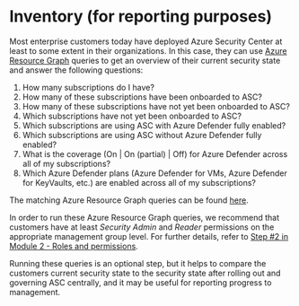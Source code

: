 # Inventory (for reporting purposes)

Most enterprise customers today have deployed Azure Security Center at least to some extent in their organizations. In this case, they can use [Azure Resource Graph](https://docs.microsoft.com/en-us/azure/governance/resource-graph/) queries to get an overview of their current security state and answer the following questions:
1.	How many subscriptions do I have?
2.	How many of these subscriptions have been onboarded to ASC?
3.	How many of these subscriptions have not yet been onboarded to ASC?
4.	Which subscriptions have not yet been onboarded to ASC?
5.	Which subscriptions are using ASC with Azure Defender fully enabled?
6.	Which subscriptions are using ASC without Azure Defender fully enabled?
7.	What is the coverage (On | On (partial) | Off) for Azure Defender across all of my subscriptions?
8.	Which Azure Defender plans (Azure Defender for VMs, Azure Defender for KeyVaults, etc.) are enabled across all of my subscriptions?  

The matching Azure Resource Graph queries can be found [here](https://github.com/Azure/Azure-Security-Center/tree/master/Kusto/Azure%20Resource%20Graph/Starter%20Kit%20-%20ASC%20Pricing).

In order to run these Azure Resource Graph queries, we recommend that customers have at least *Security Admin* and *Reader* permissions on the appropriate management group level. For further details, refer to [Step #2 in Module 2 - Roles and permissions](./Modules/2-Roles-and-Permissions.md#step-2---assign-the-necessary-rbac-permissions-to-the-central-security-team).

Running these queries is an optional step, but it helps to compare the customers current security state to the security state after rolling out and governing ASC centrally, and it may be useful for reporting progress to management.
